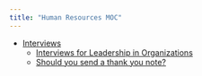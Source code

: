 ```yaml
---
title: "Human Resources MOC"
---
```


- [Interviews](notes/career/interviews.md)
	- [Interviews for Leadership in Organizations](notes/career/interviews-org.md)
	- [Should you send a thank you note?](notes/career/ty-note.md)